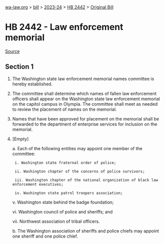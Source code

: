 [wa-law.org](/) > [bill](/bill/) > [2023-24](/bill/2023-24/) > [HB 2442](/bill/2023-24/hb/2442/) > [Original Bill](/bill/2023-24/hb/2442/1/)

# HB 2442 - Law enforcement memorial

[Source](http://lawfilesext.leg.wa.gov/biennium/2023-24/Pdf/Bills/House%20Bills/2442.pdf)

## Section 1
1. The Washington state law enforcement memorial names committee is hereby established.

2. The committee shall determine which names of fallen law enforcement officers shall appear on the Washington state law enforcement memorial on the capitol campus in Olympia. The committee shall meet as needed to review the placement of names on the memorial.

3. Names that have been approved for placement on the memorial shall be forwarded to the department of enterprise services for inclusion on the memorial.

4. [Empty]

    a. Each of the following entities may appoint one member of the committee:

        i. Washington state fraternal order of police;

        ii. Washington chapter of the concerns of police survivors;

        iii. Washington chapter of the national organization of black law enforcement executives;

        iv. Washington state patrol troopers association;

    v. Washington state behind the badge foundation;

    vi. Washington council of police and sheriffs; and

    vii. Northwest association of tribal officers.

    b. The Washington association of sheriffs and police chiefs may appoint one sheriff and one police chief.
